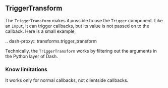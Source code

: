 ## TriggerTransform

The `TriggerTransform` makes it possible to use the `Trigger` component. Like an `Input`, it can trigger callbacks, but its value is not passed on to the callback. Here is a small example,

.. dash-proxy:: transforms.trigger_transform

Technically, the `TriggerTransform` works by filtering out the arguments in the Python layer of Dash. 

### Know limitations

It works only for normal callbacks, not clientside callbacks.